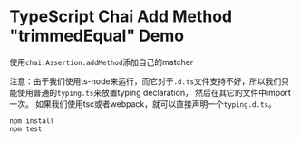 TypeScript Chai Add Method "trimmedEqual" Demo
==============================================

使用`chai.Assertion.addMethod`添加自己的matcher

注意：由于我们使用ts-node来运行，而它对于`.d.ts`文件支持不好，所以我们只能使用普通的`typing.ts`来放置typing declaration，
然后在其它的文件中import一次。 如果我们使用tsc或者webpack，就可以直接声明一个`typing.d.ts`。

```
npm install
npm test
```
